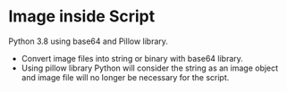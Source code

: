 # Image inside Script
Python 3.8 using base64 and Pillow library.

- Convert image files into string or binary with base64 library.
- Using pillow library Python will consider the string as an image object and
image file will no longer be necessary for the script.
